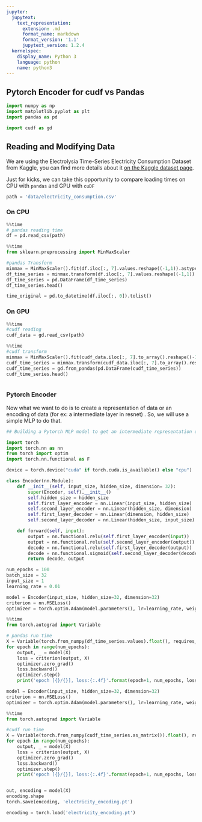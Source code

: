 ```yaml
---
jupyter:
  jupytext:
    text_representation:
      extension: .md
      format_name: markdown
      format_version: '1.1'
      jupytext_version: 1.2.4
  kernelspec:
    display_name: Python 3
    language: python
    name: python3
---
```


## Pytorch Encoder for cudf vs Pandas

```python
import numpy as np
import matplotlib.pyplot as plt
import pandas as pd

import cudf as gd
```

## Reading and Modifying Data

We are using the Electrolysia Time-Series Electricity Consumption Dataset from Kaggle, you can find more details about it [on the Kaggle dataset page](https://www.kaggle.com/utathya/electricity-consumption).

Just for kicks, we can take this opportunity to compare loading times on CPU with `pandas` and GPU with `cuDF`

```python
path = 'data/electricity_consumption.csv'
```

### On CPU

```python
%%time
# pandas reading time
df = pd.read_csv(path)
```

```python
%%time
from sklearn.preprocessing import MinMaxScaler

#pandas Transform
minmax = MinMaxScaler().fit(df.iloc[:, 7].values.reshape((-1,1)).astype('float32'))
df_time_series = minmax.transform(df.iloc[:, 7].values.reshape((-1,1)).astype('float32')).reshape((-1))
df_time_series = pd.DataFrame(df_time_series)
df_time_series.head()
```

```python
time_original = pd.to_datetime(df.iloc[:, 0]).tolist()
```

### On GPU

```python
%%time
#cudf reading
cudf_data = gd.read_csv(path)
```

```python
%%time
#cudf transform
minmax = MinMaxScaler().fit(cudf_data.iloc[:, 7].to_array().reshape((-1,1)).astype('float32'))
cudf_time_series = minmax.transform(cudf_data.iloc[:, 7].to_array().reshape((-1,1)).astype('float32')).reshape((-1))
cudf_time_series = gd.from_pandas(pd.DataFrame(cudf_time_series))
cudf_time_series.head()
```

```python

```

### Pytorch Encoder

Now what we want to do is to create a representation of data  or an encoding of data (for ex: a intermediate layer in resnet) . So, we will use a simple MLP to do that. 


```python
## Building a Pytorch MLP model to get an intermediate representation of Data

import torch
import torch.nn as nn
from torch import optim
import torch.nn.functional as F

device = torch.device("cuda" if torch.cuda.is_available() else "cpu")
```

```python
class Encoder(nn.Module):
    def __init__(self, input_size, hidden_size, dimension= 32):
        super(Encoder, self).__init__()
        self.hidden_size = hidden_size
        self.first_layer_encoder = nn.Linear(input_size, hidden_size)
        self.second_layer_encoder = nn.Linear(hidden_size, dimension)
        self.first_layer_decoder = nn.Linear(dimension, hidden_size)
        self.second_layer_decoder = nn.Linear(hidden_size, input_size)

    def forward(self, input):
        output = nn.functional.relu(self.first_layer_encoder(input))
        output = nn.functional.relu(self.second_layer_encoder(output))
        decode = nn.functional.relu(self.first_layer_decoder(output))
        decode = nn.functional.sigmoid(self.second_layer_decoder(decode))
        return decode, output
```

```python
num_epochs = 100
batch_size = 32
input_size = 1
learning_rate = 0.01

model = Encoder(input_size, hidden_size=32, dimension=32)
criterion = nn.MSELoss()
optimizer = torch.optim.Adam(model.parameters(), lr=learning_rate, weight_decay=1e-5)
```

```python
%%time
from torch.autograd import Variable

# pandas run time
X = Variable(torch.from_numpy(df_time_series.values).float(), requires_grad=False)
for epoch in range(num_epochs):
    output, _ = model(X)
    loss = criterion(output, X)
    optimizer.zero_grad()
    loss.backward()
    optimizer.step()
    print('epoch [{}/{}], loss:{:.4f}'.format(epoch+1, num_epochs, loss.data))

```

```python
model = Encoder(input_size, hidden_size=32, dimension=32)
criterion = nn.MSELoss()
optimizer = torch.optim.Adam(model.parameters(), lr=learning_rate, weight_decay=1e-5)
```

```python
%%time
from torch.autograd import Variable

#cudf run time
X = Variable(torch.from_numpy(cudf_time_series.as_matrix()).float(), requires_grad=False)
for epoch in range(num_epochs):
    output, _ = model(X)
    loss = criterion(output, X)
    optimizer.zero_grad()
    loss.backward()
    optimizer.step()
    print('epoch [{}/{}], loss:{:.4f}'.format(epoch+1, num_epochs, loss.data))
```

```python

```

```python
out, encoding = model(X)
encoding.shape
torch.save(encoding, 'electricity_encoding.pt')
```

```python
encoding = torch.load('electricity_encoding.pt')
```

```python

```

```python

```

```python

```

```python

```

```python

```

```python

```

```python

```

```python

```
